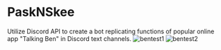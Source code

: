 # PaskNSkee
Utilize Discord API to create a bot replicating functions of popular online app "Talking Ben" in Discord text channels.
![bentest1](https://user-images.githubusercontent.com/101021060/171780380-658994d0-df82-403f-b1ba-0e1683ad9662.PNG)
![bentest2](https://user-images.githubusercontent.com/101021060/171780384-fb2aa505-da07-48e0-9140-e8b0ffc01189.PNG)
